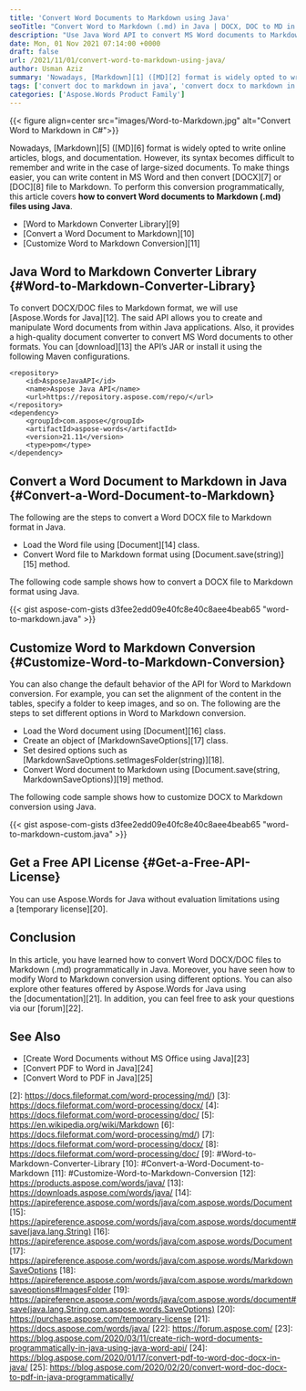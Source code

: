 ```yaml
---
title: 'Convert Word Documents to Markdown using Java'
seoTitle: "Convert Word to Markdown (.md) in Java | DOCX, DOC to MD in Java"
description: "Use Java Word API to convert MS Word documents to Markdown (.md) format in Java. Customize DOCX/DOC to MD conversion dynamically."
date: Mon, 01 Nov 2021 07:14:00 +0000
draft: false
url: /2021/11/01/convert-word-to-markdown-using-java/
author: Usman Aziz
summary: 'Nowadays, [Markdown][1] ([MD][2] format is widely opted to write online articles, blogs, and documentation. However, its syntax becomes difficult to remember and write in the case of large-sized documents. To make things easier, you can write content in MS Word and then convert [DOCX][3] or [DOC][4] file to Markdown. To perform this conversion programmatically, this article covers **how to convert Word documents to Markdown (.md) files using Java**.'
tags: ['convert doc to markdown in java', 'convert docx to markdown in java', 'convert word documents to markdown in java']
categories: ['Aspose.Words Product Family']
---
```




{{< figure align=center src="images/Word-to-Markdown.jpg" alt="Convert Word to Markdown in C#">}}


Nowadays, [Markdown][5] ([MD][6] format is widely opted to write online articles, blogs, and documentation. However, its syntax becomes difficult to remember and write in the case of large-sized documents. To make things easier, you can write content in MS Word and then convert [DOCX][7] or [DOC][8] file to Markdown. To perform this conversion programmatically, this article covers **how to convert Word documents to Markdown (.md) files using Java**.

*   [Word to Markdown Converter Library][9]
*   [Convert a Word Document to Markdown][10]
*   [Customize Word to Markdown Conversion][11]

## Java Word to Markdown Converter Library {#Word-to-Markdown-Converter-Library}

To convert DOCX/DOC files to Markdown format, we will use [Aspose.Words for Java][12]. The said API allows you to create and manipulate Word documents from within Java applications. Also, it provides a high-quality document converter to convert MS Word documents to other formats. You can [download][13] the API’s JAR or install it using the following Maven configurations.

```
<repository>
    <id>AsposeJavaAPI</id>
    <name>Aspose Java API</name>
    <url>https://repository.aspose.com/repo/</url>
</repository>
<dependency>
    <groupId>com.aspose</groupId>
    <artifactId>aspose-words</artifactId>
    <version>21.11</version>
    <type>pom</type>
</dependency>
```

## Convert a Word Document to Markdown in Java {#Convert-a-Word-Document-to-Markdown}

The following are the steps to convert a Word DOCX file to Markdown format in Java.

*   Load the Word file using [Document][14] class.
*   Convert Word file to Markdown format using [Document.save(string)][15] method.

The following code sample shows how to convert a DOCX file to Markdown format using Java.

{{< gist aspose-com-gists d3fee2edd09e40fc8e40c8aee4beab65 "word-to-markdown.java" >}}

## Customize Word to Markdown Conversion {#Customize-Word-to-Markdown-Conversion}

You can also change the default behavior of the API for Word to Markdown conversion. For example, you can set the alignment of the content in the tables, specify a folder to keep images, and so on. The following are the steps to set different options in Word to Markdown conversion.

*   Load the Word document using [Document][16] class.
*   Create an object of [MarkdownSaveOptions][17] class.
*   Set desired options such as [MarkdownSaveOptions.setImagesFolder(string)][18].
*   Convert Word document to Markdown using [Document.save(string, MarkdownSaveOptions)][19] method.

The following code sample shows how to customize DOCX to Markdown conversion using Java.

{{< gist aspose-com-gists d3fee2edd09e40fc8e40c8aee4beab65 "word-to-markdown-custom.java" >}}

## Get a Free API License {#Get-a-Free-API-License}

You can use Aspose.Words for Java without evaluation limitations using a [temporary license][20].

## Conclusion

In this article, you have learned how to convert Word DOCX/DOC files to Markdown (.md) programmatically in Java. Moreover, you have seen how to modify Word to Markdown conversion using different options. You can also explore other features offered by Aspose.Words for Java using the [documentation][21]. In addition, you can feel free to ask your questions via our [forum][22].

## See Also

*   [Create Word Documents without MS Office using Java][23]
*   [Convert PDF to Word in Java][24]
*   [Convert Word to PDF in Java][25]




[1]: https://en.wikipedia.org/wiki/Markdown
[2]: https://docs.fileformat.com/word-processing/md/)
[3]: https://docs.fileformat.com/word-processing/docx/
[4]: https://docs.fileformat.com/word-processing/doc/
[5]: https://en.wikipedia.org/wiki/Markdown
[6]: https://docs.fileformat.com/word-processing/md/)
[7]: https://docs.fileformat.com/word-processing/docx/
[8]: https://docs.fileformat.com/word-processing/doc/
[9]: #Word-to-Markdown-Converter-Library
[10]: #Convert-a-Word-Document-to-Markdown
[11]: #Customize-Word-to-Markdown-Conversion
[12]: https://products.aspose.com/words/java/
[13]: https://downloads.aspose.com/words/java/
[14]: https://apireference.aspose.com/words/java/com.aspose.words/Document
[15]: https://apireference.aspose.com/words/java/com.aspose.words/document#save(java.lang.String)
[16]: https://apireference.aspose.com/words/java/com.aspose.words/Document
[17]: https://apireference.aspose.com/words/java/com.aspose.words/MarkdownSaveOptions
[18]: https://apireference.aspose.com/words/java/com.aspose.words/markdownsaveoptions#ImagesFolder
[19]: https://apireference.aspose.com/words/java/com.aspose.words/document#save(java.lang.String,com.aspose.words.SaveOptions)
[20]: https://purchase.aspose.com/temporary-license
[21]: https://docs.aspose.com/words/java/
[22]: https://forum.aspose.com/
[23]: https://blog.aspose.com/2020/03/11/create-rich-word-documents-programmatically-in-java-using-java-word-api/
[24]: https://blog.aspose.com/2020/01/17/convert-pdf-to-word-doc-docx-in-java/
[25]: https://blog.aspose.com/2020/02/20/convert-word-doc-docx-to-pdf-in-java-programmatically/




